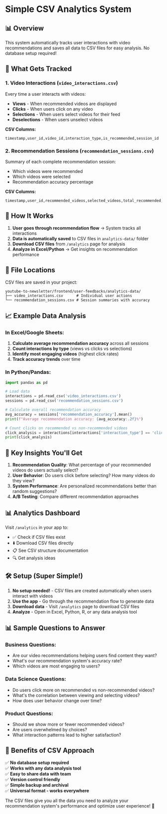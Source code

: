 # Simple CSV Analytics System

## 📊 Overview

This system automatically tracks user interactions with video recommendations and saves all data to CSV files for easy analysis. No database setup required!

## 🎯 What Gets Tracked

### 1. Video Interactions (`video_interactions.csv`)

Every time a user interacts with videos:

- **Views** - When recommended videos are displayed
- **Clicks** - When users click on any video
- **Selections** - When users select videos for their feed
- **Deselections** - When users unselect videos

**CSV Columns:**

```
timestamp,user_id,video_id,interaction_type,is_recommended,session_id
```

### 2. Recommendation Sessions (`recommendation_sessions.csv`)

Summary of each complete recommendation session:

- Which videos were recommended
- Which videos were selected
- Recommendation accuracy percentage

**CSV Columns:**

```
timestamp,user_id,recommended_videos,selected_videos,total_recommended,selected_recommended,recommendation_accuracy
```

## 🚀 How It Works

1. **User goes through recommendation flow** → System tracks all interactions
2. **Data is automatically saved** to CSV files in `analytics-data/` folder
3. **Download CSV files** from `/analytics` page for analysis
4. **Analyze in Excel/Python** → Get insights on recommendation performance

## 📁 File Locations

CSV files are saved in your project:

```
youtube-to-newsletter/frontend/user-feedbacks/analytics-data/
├── video_interactions.csv      # Individual user actions
└── recommendation_sessions.csv # Session summaries with accuracy
```

## 📈 Example Data Analysis

### In Excel/Google Sheets:

1. **Calculate average recommendation accuracy** across all sessions
2. **Count interactions by type** (views vs clicks vs selections)
3. **Identify most engaging videos** (highest click rates)
4. **Track accuracy trends** over time

### In Python/Pandas:

```python
import pandas as pd

# Load data
interactions = pd.read_csv('video_interactions.csv')
sessions = pd.read_csv('recommendation_sessions.csv')

# Calculate overall recommendation accuracy
avg_accuracy = sessions['recommendation_accuracy'].mean()
print(f"Average recommendation accuracy: {avg_accuracy:.2f}%")

# Count clicks on recommended vs non-recommended videos
click_analysis = interactions[interactions['interaction_type'] == 'click'].groupby('is_recommended').size()
print(click_analysis)
```

## 🎯 Key Insights You'll Get

1. **Recommendation Quality**: What percentage of your recommended videos do users actually select?
2. **User Behavior**: Do users click before selecting? How many videos do they view?
3. **System Performance**: Are personalized recommendations better than random suggestions?
4. **A/B Testing**: Compare different recommendation approaches

## 📊 Analytics Dashboard

Visit `/analytics` in your app to:

- ✅ Check if CSV files exist
- ⬇️ Download CSV files directly
- 📋 See CSV structure documentation
- 🔍 Get analysis ideas

## 🛠️ Setup (Super Simple!)

1. **No setup needed!** - CSV files are created automatically when users interact with videos
2. **Use the app** - Go through the recommendation flow to generate data
3. **Download data** - Visit `/analytics` page to download CSV files
4. **Analyze** - Open in Excel, Python, R, or any data analysis tool

## 📊 Sample Questions to Answer

### Business Questions:

- Are our video recommendations helping users find content they want?
- What's our recommendation system's accuracy rate?
- Which videos are most engaging to users?

### Data Science Questions:

- Do users click more on recommended vs non-recommended videos?
- What's the correlation between viewing and selecting videos?
- How does user behavior change over time?

### Product Questions:

- Should we show more or fewer recommended videos?
- Are users overwhelmed by choices?
- What interaction patterns lead to higher satisfaction?

## 🎉 Benefits of CSV Approach

✅ **No database setup required**  
✅ **Works with any data analysis tool**  
✅ **Easy to share data with team**  
✅ **Version control friendly**  
✅ **Simple backup and archival**  
✅ **Universal format - works everywhere**

The CSV files give you all the data you need to analyze your recommendation system's performance and optimize user experience! 🚀
